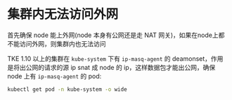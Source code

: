 # 集群内无法访问外网

首先确保 node 能上外网(node 本身有公网还是走 NAT 网关)，如果在node上都不能访问外网，则集群内也无法访问

TKE 1.10 以上的集群在 `kube-system` 下有 `ip-masq-agent` 的 deamonset，作用是将出公网的请求的源 ip snat 成 node 的 ip，这样数据包才能出公网，确保 node 上有 `ip-masq-agent` 的 pod:
``` bash
kubectl get pod -n kube-system -o wide
```